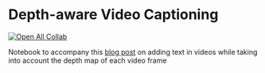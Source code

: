 # Depth-aware Video Captioning

[![Open All Collab](https://colab.research.google.com/assets/colab-badge.svg)](https://colab.research.google.com/github/vivien000/depth-aware_captioning/blob/master/Depth_aware_Video_Captioning.ipynb)

Notebook to accompany this [blog post](https://vivien000.github.io/blog/journal/adding-text-inside-pictures-and-videos.html) on adding text in videos while taking into account the depth map of each video frame